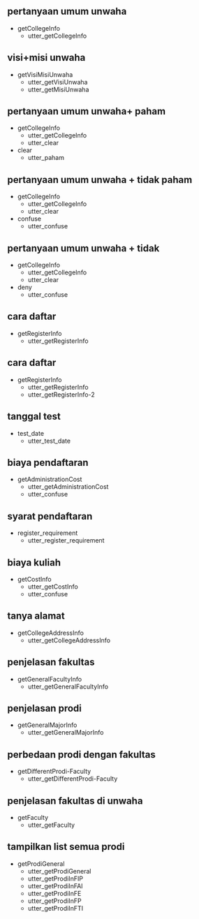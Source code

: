 
## pertanyaan umum unwaha
* getCollegeInfo
  - utter_getCollegeInfo

## visi+misi unwaha
* getVisiMisiUnwaha
  - utter_getVisiUnwaha
  - utter_getMisiUnwaha

## pertanyaan umum unwaha+ paham
* getCollegeInfo
  - utter_getCollegeInfo
  - utter_clear
* clear
  - utter_paham

## pertanyaan umum unwaha + tidak paham
* getCollegeInfo
  - utter_getCollegeInfo
  - utter_clear
* confuse
  - utter_confuse

## pertanyaan umum unwaha + tidak
* getCollegeInfo
  - utter_getCollegeInfo
  - utter_clear
* deny
  - utter_confuse

## cara daftar
* getRegisterInfo
  - utter_getRegisterInfo

## cara daftar
* getRegisterInfo
  - utter_getRegisterInfo
  - utter_getRegisterInfo-2

## tanggal test
* test_date
  - utter_test_date

## biaya pendaftaran
* getAdministrationCost
  - utter_getAdministrationCost
  - utter_confuse

## syarat pendaftaran
* register_requirement
  - utter_register_requirement

## biaya kuliah
* getCostInfo
  - utter_getCostInfo
  - utter_confuse

## tanya alamat
* getCollegeAddressInfo
  - utter_getCollegeAddressInfo
## penjelasan fakultas
* getGeneralFacultyInfo
  - utter_getGeneralFacultyInfo

## penjelasan prodi
* getGeneralMajorInfo
  - utter_getGeneralMajorInfo

## perbedaan prodi dengan fakultas
* getDifferentProdi-Faculty
  - utter_getDifferentProdi-Faculty

## penjelasan fakultas di unwaha
* getFaculty
  - utter_getFaculty

## tampilkan list semua prodi
* getProdiGeneral
  - utter_getProdiGeneral
  - utter_getProdiInFIP
  - utter_getProdiInFAI
  - utter_getProdiInFE
  - utter_getProdiInFP
  - utter_getProdiInFTI
